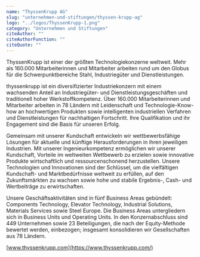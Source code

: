 ```yaml
---
name: "ThyssenKrupp AG"
slug: "unternehmen-und-stiftungen/thyssen-krupp-ag"
logo: "../logos/ThyssenKrupp-1.png"
category: "Unternehmen und Stiftungen"
citeAuthor: ""
citeAuthorFunction: ""
citeQuote: ""
---
```


ThyssenKrupp ist einer der größten Technologiekonzerne weltweit. Mehr als 160.000 Mitarbeiterinnen und Mitarbeiter arbeiten rund um den Globus für die Schwerpunktbereiche Stahl, Industriegüter und Dienst­leistungen.

thyssenkrupp ist ein diversifizierter Industriekonzern mit einem wachsenden Anteil an Industriegüter- und Dienstleistungsgeschäften und traditionell hoher Werkstoffkompetenz. Über 160.000 Mitarbeiterinnen und Mitarbeiter arbeiten in 78 Ländern mit Leidenschaft und Technologie-Know-how an hochwertigen Produkten sowie intelligenten industriellen Verfahren und Dienstleistungen für nachhaltigen Fortschritt. Ihre Qualifikation und ihr Engagement sind die Basis für unseren Erfolg.

Gemeinsam mit unserer Kundschaft entwickeln wir wettbewerbsfähige Lösungen für aktuelle und künftige Herausforderungen in ihren jeweiligen Industrien. Mit unserer Ingenieurkompetenz ermöglichen wir unserer Kundschaft, Vorteile im weltweiten Wettbewerb zu erzielen sowie innovative Produkte wirtschaftlich und ressourcenschonend herzustellen. Unsere Technologien und Innovationen sind der Schlüssel, um die vielfältigen Kundschaft- und Marktbedürfnisse weltweit zu erfüllen, auf den Zukunftsmärkten zu wachsen sowie hohe und stabile Ergebnis-, Cash- und Wertbeiträge zu erwirtschaften.

Unsere Geschäftsaktivitäten sind in fünf Business Areas gebündelt: Components Technology, Elevator Technology, Industrial Solutions, Materials Services sowie Steel Europe. Die Business Areas untergliedern sich in Business Units und Operating Units. In den Konzernabschluss sind 449 Unternehmen sowie 23 Beteiligungen, die nach der Equity-Methode bewertet werden, einbezogen; insgesamt konsolidieren wir Gesellschaften aus 78 Ländern.

[www.thyssenkrupp.com](https://www.thyssenkrupp.com/)
